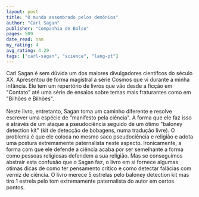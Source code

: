 ```yaml
---
layout: post
title: "O mundo assombrado pelos demônios"
author: "Carl Sagan"
publisher: "Companhia de Bolso"
pages: 509
date_read: nan
my_rating: 4
avg_rating: 4.29
tags: ["carl-sagan", "science", "lang-pt"]
---
```


Carl Sagan é sem dúvida um dos maiores divulgadores científcos do século XX. Apresentou de forma magistral a série Cosmos que vi durante a minha infância. Ele tem um repertório de livros que vão desde a ficção em "Contato" até uma série de ensaios sobre temas mais fraturantes como em "Bilhões e Bilhões". <br/><br/>Neste livro, entretanto, Sagan toma um caminho diferente e resolve escrever uma espécie de "manifesto pela ciência". A forma que ele faz isso é através de um ataque a pseudociência seguido de um ótimo "baloney detection kit" (kit de detecção de bobagens, numa tradução livre). O problema é que ele coloca no mesmo saco pseudociência e religião e adota uma postura extremamente paternalista neste aspecto. Ironicamente, a forma com que ele defende a ciência acaba por ser semelhante a forma como pessoas religiosas defendem a sua religião. Mas se conseguimos abstrair esta confusão que o Sagan faz, o livro em si fornece algumas ótimas dicas de como ter pensamento crítico e como detectar falácias com verniz de ciência. O livro merece 5 estrelas pelo baloney detection kit mas tiro 1 estrela pelo tom extremamente paternalista do autor em certos pontos.

